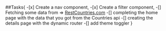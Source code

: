 ##Tasks{ -[x] Create a nav component, -[x] Create a filter component,
-[] Fetching some data from => <a href="https://restcountries.com/">RestCountries.com</a>
-[] completing the home page with the data that you got from the Countries api
-[] creating the details page with the dynamic router
-[] add theme toggler
}
